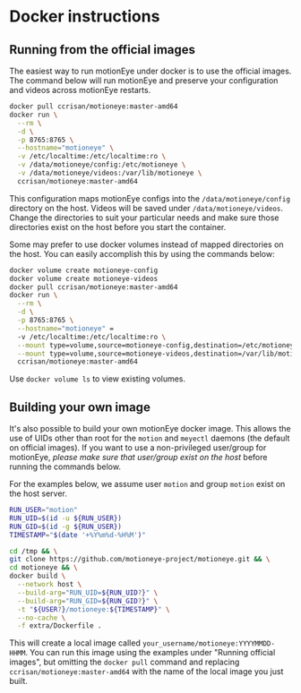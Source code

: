 # Docker instructions

## Running from the official images

The easiest way to run motionEye under docker is to use the official images.
The command below will run motionEye and preserve your configuration and videos
across motionEye restarts.

```bash
docker pull ccrisan/motioneye:master-amd64
docker run \
  --rm \
  -d \
  -p 8765:8765 \
  --hostname="motioneye" \
  -v /etc/localtime:/etc/localtime:ro \
  -v /data/motioneye/config:/etc/motioneye \
  -v /data/motioneye/videos:/var/lib/motioneye \
  ccrisan/motioneye:master-amd64
```

This configuration maps motionEye configs into the `/data/motioneye/config`
directory on the host. Videos will be saved under `/data/motioneye/videos`.
Change the directories to suit your particular needs and make sure those
directories exist on the host before you start the container.

Some may prefer to use docker volumes instead of mapped directories on the
host. You can easily accomplish this by using the commands below:

```bash
docker volume create motioneye-config
docker volume create motioneye-videos
docker pull ccrisan/motioneye:master-amd64
docker run \
  --rm \
  -d \
  -p 8765:8765 \
  --hostname="motioneye" =
  -v /etc/localtime:/etc/localtime:ro \
  --mount type=volume,source=motioneye-config,destination=/etc/motioneye \
  --mount type=volume,source=motioneye-videos,destination=/var/lib/motioneye \
  ccrisan/motioneye:master-amd64
```

Use `docker volume ls` to view existing volumes.

## Building your own image

It's also possible to build your own motionEye docker image. This allows the
use of UIDs other than root for the `motion` and `meyectl` daemons (the default
on official images). If you want to use a non-privileged user/group for
motionEye, *please make sure that user/group exist on the host* before running
the commands below.

For the examples below, we assume user `motion` and group `motion` exist on the host server.

```bash
RUN_USER="motion"
RUN_UID=$(id -u ${RUN_USER})
RUN_GID=$(id -g ${RUN_USER})
TIMESTAMP="$(date '+%Y%m%d-%H%M')"

cd /tmp && \
git clone https://github.com/motioneye-project/motioneye.git && \
cd motioneye && \
docker build \
  --network host \
  --build-arg="RUN_UID=${RUN_UID?}" \
  --build-arg="RUN_GID=${RUN_GID?}" \
  -t "${USER?}/motioneye:${TIMESTAMP}" \
  --no-cache \
  -f extra/Dockerfile .
```

This will create a local image called `your_username/motioneye:YYYYMMDD-HHMM`.
You can run this image using the examples under "Running official images", but
omitting the `docker pull` command and replacing
`ccrisan/motioneye:master-amd64` with the name of the local image you just built.
